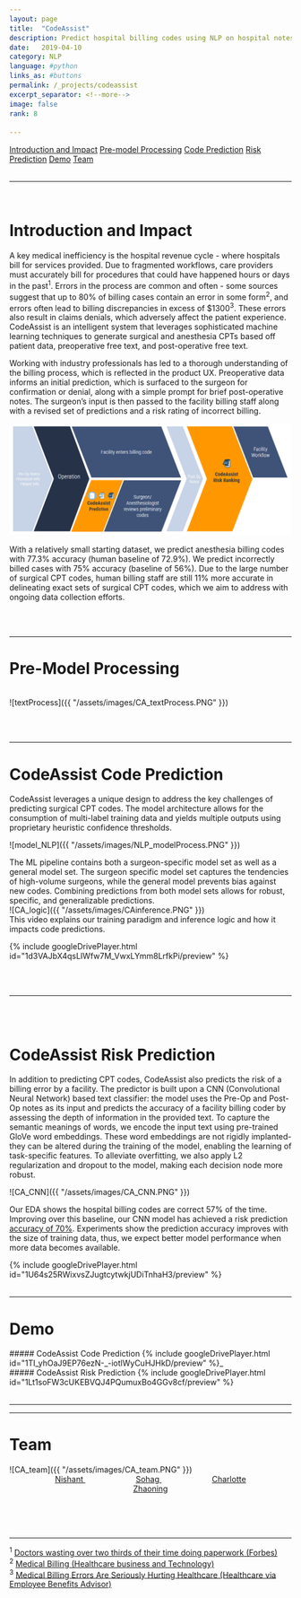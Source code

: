 ```yaml
---
layout: page
title:  "CodeAssist"
description: Predict hospital billing codes using NLP on hospital notes
date:   2019-04-10
category: NLP
language: #python
links_as: #buttons
permalink: /_projects/codeassist
excerpt_separator: <!--more-->
image: false
rank: 8

---
```

<div id="nav" class="clearfix">
<a href="#1">Introduction and Impact</a>  
<a href="#2">Pre-model Processing</a>  
<a href="#3">Code Prediction</a>
<a href="#4">Risk Prediction</a>
<a href="#5">Demo</a>
<!-- <a href="#6">Error and Analysis</a> -->
<a href="#7">Team</a>
</div>
<br>
<hr>



<br>
<h1><a name="1"></a>Introduction and Impact</h1>

A key medical inefficiency is the hospital revenue cycle - where hospitals bill for services provided. Due to fragmented workflows, care providers must accurately bill for procedures that could have happened hours or days in the past<sup>1</sup>. Errors in the process are common and often - some sources suggest that up to 80% of billing cases contain an error in some form<sup>2</sup>, and errors often lead to billing discrepancies in excess of $1300<sup>3</sup>. These errors also result in claims denials, which adversely affect the patient experience. CodeAssist is an intelligent system that leverages sophisticated machine learning techniques to generate surgical and anesthesia CPTs based off patient data, preoperative free text, and post-operative free text.

Working with industry professionals has led to a thorough understanding of the billing process, which is reflected in the product UX. Preoperative data informs an initial prediction, which is surfaced to the surgeon for confirmation or denial, along with a simple prompt for brief post-operative notes. The surgeon’s input is then passed to the facility billing staff along with a revised set of predictions and a risk rating of incorrect billing.

<img src="/assets/images/CA_workflow.PNG" alt="drawing" />

With a relatively small starting dataset, we predict anesthesia billing codes with 77.3% accuracy (human baseline of 72.9%). We predict incorrectly billed cases with 75% accuracy (baseline of 56%). Due to the large number of surgical CPT codes, human billing staff are still 11% more accurate in delineating exact sets of surgical CPT codes, which we aim to address with ongoing data collection efforts.

<br><br>
<!--more-->
<hr>
<h1><a name="2"></a>Pre-Model Processing</h1>

<br>
![textProcess]({{ "/assets/images/CA_textProcess.PNG"  }})
<br>

<br><br>
<hr>
<h1><a name="3"></a>CodeAssist Code Prediction</h1>

CodeAssist leverages a unique design to address the key challenges of predicting surgical CPT codes. The model architecture allows for the consumption of multi-label training data and yields multiple outputs using proprietary heuristic confidence thresholds.     

![model_NLP]({{ "/assets/images/NLP_modelProcess.PNG"  }})

The ML pipeline contains both a surgeon-specific model set as well as a general model set. The surgeon specific model set captures the tendencies of high-volume surgeons, while the general model prevents bias against new codes. Combining predictions from both model sets allows for robust, specific, and generalizable predictions.
<br>
![CA_logic]({{ "/assets/images/CAinference.PNG"  }})
<br>
This video explains our training paradigm and inference logic and how it impacts code predictions.     

{% include googleDrivePlayer.html id="1d3VAJbX4qsLIWfw7M_VwxLYmm8LrfkPi/preview" %}


<br><br>
<hr>

<br><br>
<h1><a name="4"></a>CodeAssist Risk Prediction</h1>
In addition to predicting CPT codes, CodeAssist also predicts the risk of a billing error by a facility. The predictor is built upon a CNN (Convolutional Neural Network) based text classifier: the model uses the Pre-Op and Post-Op notes as its input and predicts the accuracy of a facility billing coder by assessing the depth of information in the provided text.     
To capture the semantic meanings of words, we encode the input text using pre-trained GloVe word embeddings. These word embeddings are not rigidly implanted- they can be altered during the training of the model, enabling the learning of task-specific features. To alleviate overfitting, we also apply L2 regularization and dropout to the model, making each decision node more robust.

![CA_CNN]({{ "/assets/images/CA_CNN.PNG"  }})

Our EDA shows the hospital billing codes are correct 57% of the time. Improving over this baseline, our CNN model has achieved a risk prediction [accuracy of 70%]({{site.baseurl}}/assets/images/CA_CNNerror.PNG"). Experiments show the prediction accuracy improves with the size of training data, thus, we expect better model performance when more data becomes available.



{% include googleDrivePlayer.html id="1U64s25RWixvsZJugtcytwkjUDiTnhaH3/preview" %}
<br><br>
<hr>
<h1><a name="5"></a>Demo</h1>
##### CodeAssist Code Prediction
{% include googleDrivePlayer.html id="1TI_yhOaJ9EP76ezN-_-iotlWyCuHJHkD/preview" %}_
<br>
##### CodeAssist Risk Prediction
{% include googleDrivePlayer.html id="1Lt1soFW3cUKEBVQJ4PQumuxBo4GGv8cf/preview" %}
<br><br>
<hr>

<hr>
<h1><a name="7"></a>Team</h1>
![CA_team]({{ "/assets/images/CA_team.PNG"  }})
<div align="middle">
  <a style="padding: 0px 45px;" href="https://www.linkedin.com/in/nvelagapudi/">
    <i class="fa fa-linkedin"></i>   Nishant
  <a style="padding: 0px 45px;" href="https://www.linkedin.com/in/sohag-desai/">
    <i class="fa fa-linkedin"></i>   Sohag
  <a style="padding: 0px 45px;" href="https://www.linkedin.com/in/charlotte-swavola/">
    <i class="fa fa-linkedin"></i>   Charlotte
  <a style="padding: 0px 15px;" href="https://www.linkedin.com/in/zhaoning-yu/">
    <i class="fa fa-linkedin"></i>   Zhaoning</a>

<br><br><br><hr>
<div align="left">
<sup>1</sup> <a href="https://www.forbes.com/sites/brucelee/2016/09/07/doctors-wasting-over-two-thirds-of-their-time-doing-paperwork/#5e3d4ec75d7b">Doctors wasting over two thirds of their time doing paperwork (Forbes)</a>   <br>  
<sup>2</sup> <a href="http://www.healthcarebusinesstech.com/medical-billing/">Medical Billing (Healthcare business and Technology)</a>        <br>
<sup>3</sup> <a href="https://healthcareinamerica.us/medical-billing-errors-are-seriously-hurting-healthcare-67d134441adc">Medical Billing Errors Are Seriously Hurting Healthcare (Healthcare via Employee Benefits Advisor)</a>
